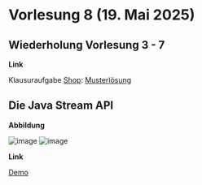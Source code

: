 # Vorlesung 8 (19. Mai 2025)

## Wiederholung Vorlesung 3 - 7

**Link**

Klausuraufgabe [Shop](https://jappuccini.github.io/java-docs/production/exam-exercises/exam-exercises-java2/class-diagrams/shop): [Musterlösung](https://github.com/appenmaier/java_wwibe124/blob/main/src/main/java/main/X03_Shop.java)

## Die Java Stream API

**Abbildung**

![image](https://github.com/user-attachments/assets/311e7e16-48c9-4c62-b267-a7f0f32ca582)
![image](https://github.com/user-attachments/assets/0fab1d2d-3c68-4619-98f6-69672afa9390)

**Link**

[Demo](https://github.com/appenmaier/java_wwibe124/blob/main/src/main/java/main/D09_JavaStreamApi.java)
